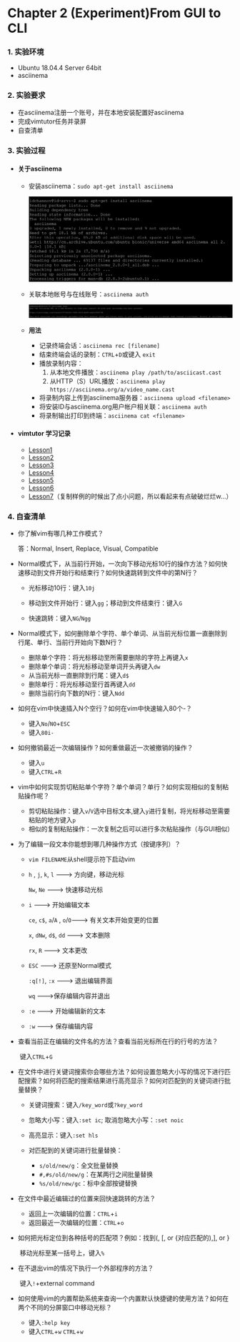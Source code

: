 #  Chapter 2 (Experiment)From GUI to CLI

### 1. 实验环境

- Ubuntu 18.04.4 Server 64bit
- asciinema

### 2. 实验要求

- 在asciinema注册一个账号，并在本地安装配置好asciinema
- 完成vimtutor任务并录屏
- 自查清单

### 3. 实验过程

- #### 关于**asciinema**

  - 安装asciinema：`sudo apt-get install asciinema`

    ![install](.\img\install.PNG)

  - 关联本地帐号与在线账号：`asciinema auth`

    ![associate](./img/associate.png)

  - **用法**

    - 记录终端会话：`asciinema rec [filename]`
    - 结束终端会话的录制：`CTRL`+`D`或键入 `exit`
    - 播放录制内容：
      1. 从本地文件播放：`asciinema play /path/to/asciicast.cast`
      2. 从HTTP（S）URL播放：`asciinema play https://asciinema.org/a/video_name.cast`
    - 将录制内容上传到asciinema服务器：`asciinema upload <filename>`
    - 将安装ID与asciinema.org用户帐户相关联：`asciinema auth`
    - 将录制输出打印到终端：`asciinema cat <filename>`
  
- #### vimtutor 学习记录

  - [Lesson1](https://asciinema.org/a/cc1WMBONksaeXHfJU2y5GuCM2)
  - [Lesson2](https://asciinema.org/a/5EDbuAde3VsrHEIo8H0X3C22h)
  - [Lesson3]( https://asciinema.org/a/y3IMKiBOPWwsmNM3IcLDGgmj9)
  - [Lesson4]( https://asciinema.org/a/jEZuw4kNm2qXqjiv0ZA7Pjs1A)
  - [Lesson5]( https://asciinema.org/a/gkZzx0oJrAZvoLdjKbnAjOTnF)
  - [Lesson6]( https://asciinema.org/a/0ElIuz9PmI7hPy6FgzwHATezv)
  - [Lesson7](https://asciinema.org/a/BAc99RbBvS6UAHS7IsdmLeoUT)（复制样例的时候出了点小问题，所以看起来有点破破烂烂w...）

### 4. 自查清单

- 你了解vim有哪几种工作模式？

  答：Normal, Insert, Replace, Visual, Compatible

- Normal模式下，从当前行开始，一次向下移动光标10行的操作方法？如何快速移动到文件开始行和结束行？如何快速跳转到文件中的第N行？

  - 光标移动10行：键入`10j`

  - 移动到文件开始行：键入`gg`；移动到文件结束行：键入`G`
  - 快速跳转：键入`NG`/`Ngg`

- Normal模式下，如何删除单个字符、单个单词、从当前光标位置一直删除到行尾、单行、当前行开始向下数N行？

  - 删除单个字符：将光标移动至所需要删除的字符上再键入`x`
  - 删除单个单词：将光标移动至单词开头再键入`dw`
  - 从当前光标一直删除到行尾：键入`d$`
  - 删除单行：将光标移动至行首再键入`dd`
  - 删除当前行向下数的N行：键入`Ndd`

- 如何在vim中快速插入N个空行？如何在vim中快速输入80个-？

  - 键入`No`/`NO`+`ESC`
  - 键入`80i-`

- 如何撤销最近一次编辑操作？如何重做最近一次被撤销的操作？

  - 键入`u`
  - 键入`CTRL`+`R`

- vim中如何实现剪切粘贴单个字符？单个单词？单行？如何实现相似的复制粘贴操作呢？

  - 剪切粘贴操作：键入`v`/`V`选中目标文本,键入`y`进行复制，将光标移动至需要粘贴的地方键入`p`
  - 相似的复制粘贴操作：一次复制之后可以进行多次粘贴操作（与GUI相似）

- 为了编辑一段文本你能想到哪几种操作方式（按键序列）？

  - `vim FILENAME`从shell提示符下启动vim

  - `h` , `j`,  `k`,  `l` ---> 方向键，移动光标

    `Nw`, `Ne` ---> 快速移动光标

  - `i` ---> 开始编辑文本

    `ce`, `c$`, `a`/`A` , `o`/`O`---> 有关文本开始变更的位置

    `x`, `dNw`, `d$`, `dd`  ---> 文本删除

    `rx`, `R` ---> 文本更改

  - `ESC` ---> 还原至Normal模式

    `:q[!]`, `:x` ---> 退出编辑界面

    `wq` --->保存编辑内容并退出

  - `:e` ---> 开始编辑新的文本
  - `:w` ---> 保存编辑内容

- 查看当前正在编辑的文件名的方法？查看当前光标所在行的行号的方法？

  ​	键入`CTRL`+`G`

- 在文件中进行关键词搜索你会哪些方法？如何设置忽略大小写的情况下进行匹配搜索？如何将匹配的搜索结果进行高亮显示？如何对匹配到的关键词进行批量替换？

  - 关键词搜索：键入`/key_word`或`?key_word`
  - 忽略大小写：键入`:set ic`; 取消忽略大小写：`:set noic`
  - 高亮显示：键入`:set hls`

  - 对匹配到的关键词进行批量替换：
    - `s/old/new/g`：全文批量替换
    - `#,#s/old/new/g`：在某两行之间批量替换
    - `%s/old/new/gc`：标中全部按键替换

- 在文件中最近编辑过的位置来回快速跳转的方法？

  - 返回上一次编辑的位置：`CTRL`+`i`
  - 返回最近一次编辑的位置：`CTRL`+`o`

- 如何把光标定位到各种括号的匹配项？例如：找到(, [, or {对应匹配的),], or }

  ​	移动光标至某一括号上，键入`%`

- 在不退出vim的情况下执行一个外部程序的方法？

  ​	键入`!`+external command

- 如何使用vim的内置帮助系统来查询一个内置默认快捷键的使用方法？如何在两个不同的分屏窗口中移动光标？

  - 键入`:help key`
  - 键入`CTRL`+`w` `CTRL`+`w`



​    

​    

